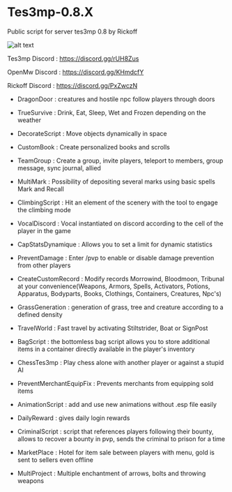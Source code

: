 # Tes3mp-0.8.X
Public script for server tes3mp 0.8 by Rickoff

![alt text](https://cdn.cloudflare.steamstatic.com/steamcommunity/public/images/avatars/a4/a47831e6004ae0e72ce2e0fb55f6ce9cc1693a4c_full.jpg) 

Tes3mp Discord : https://discord.gg/rUH8Zus

OpenMw Discord : https://discord.gg/KHmdcfY

Rickoff Discord : https://discord.gg/PxZwczN

- DragonDoor : creatures and hostile npc follow players through doors

- TrueSurvive : Drink, Eat, Sleep, Wet and Frozen depending on the weather

- DecorateScript : Move objects dynamically in space

- CustomBook : Create personalized books and scrolls

- TeamGroup : Create a group, invite players, teleport to members, group message, sync journal, allied

- MultiMark : Possibility of depositing several marks using basic spells Mark and Recall

- ClimbingScript : Hit an element of the scenery with the tool to engage the climbing mode

- VocalDiscord : Vocal instantiated on discord according to the cell of the player in the game

- CapStatsDynamique : Allows you to set a limit for dynamic statistics

- PreventDamage : Enter /pvp to enable or disable damage prevention from other players

- CreateCustomRecord : Modify records Morrowind, Bloodmoon, Tribunal at your convenience(Weapons, Armors, Spells, Activators, Potions, Apparatus, Bodyparts, Books, Clothings, Containers, Creatures, Npc's)

- GrassGeneration : generation of grass, tree and creature according to a defined density

- TravelWorld : Fast travel by activating Stiltstrider, Boat or SignPost

- BagScript : the bottomless bag script allows you to store additional items in a container directly available in the player's inventory

- ChessTes3mp : Play chess alone with another player or against a stupid AI

- PreventMerchantEquipFix : Prevents merchants from equipping sold items

- AnimationScript : add and use new animations without .esp file easily

- DailyReward : gives daily login rewards

- CriminalScript : script that references players following their bounty, allows to recover a bounty in pvp, sends the criminal to prison for a time

- MarketPlace : Hotel for item sale between players with menu, gold is sent to sellers even offline

- MultiProject : Multiple enchantment of arrows, bolts and throwing weapons
